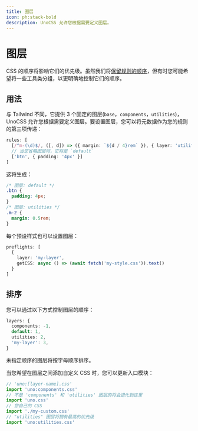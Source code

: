 ```yaml
---
title: 图层
icon: ph:stack-bold
description: UnoCSS 允许您根据需要定义图层。
---
```


# 图层

CSS 的顺序将影响它们的优先级。虽然我们将[保留规则的顺序](/config/rules#排序)，但有时您可能希望将一些工具类分组，以更明确地控制它们的顺序。

## 用法

与 Tailwind 不同，它提供 3 个固定的图层(`base`，`components`，`utilities`)，UnoCSS 允许您根据需要定义图层。要设置图层，您可以将元数据作为您的规则的第三项传递：

```ts
rules: [
  [/^m-(\d)$/, ([, d]) => ({ margin: `${d / 4}rem` }), { layer: 'utilities' }],
  // 当您省略图层时，它将是 `default`
  ['btn', { padding: '4px' }]
]
```

这将生成：

```css
/* 图层: default */
.btn {
  padding: 4px;
}
/* 图层: utilities */
.m-2 {
  margin: 0.5rem;
}
```

每个预设样式也可以设置图层：

```ts
preflights: [
  {
    layer: 'my-layer',
    getCSS: async () => (await fetch('my-style.css')).text()
  }
]
```

## 排序

您可以通过以下方式控制图层的顺序：

<!--eslint-skip-->

```ts
layers: {
  components: -1,
  default: 1,
  utilities: 2,
  'my-layer': 3,
}
```

未指定顺序的图层将按字母顺序排序。

当您希望在图层之间添加自定义 CSS 时，您可以更新入口模块：

```ts
// 'uno:[layer-name].css'
import 'uno:components.css'
// 不是 'components' 和 'utilities' 图层的将会退化到这里
import 'uno.css'
// 您自己的 CSS
import './my-custom.css'
// "utilities" 图层将拥有最高的优先级
import 'uno:utilities.css'
```
